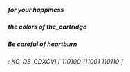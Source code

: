 ##### for your happiness #####
##### the colors of the_cartridge #####
##### Be careful of heartburn #####
###### _: KG_DS_CDXCVI [ 110100 111001 110110 ]_ ######
